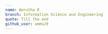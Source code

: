 ```yaml
---
name: Amrutha R
branch: Information Science and Engineering
quote: Till the end
github_user: ammu29
---
```

